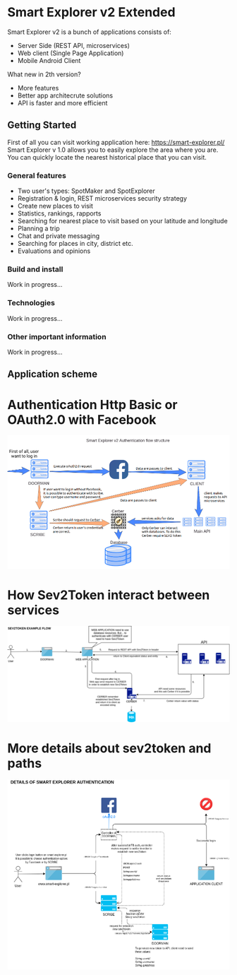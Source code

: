 # Smart Explorer v2 Extended

Smart Explorer v2 is a bunch of applications consists of:
* Server Side (REST API, microservices)
* Web client (Single Page Application)
* Mobile Android Client

What new in 2th version?
* More features
* Better app architecrute solutions
* API is faster and more efficient 

## Getting Started

First of all you can visit working application here: https://smart-explorer.pl/</br>
Smart Explorer v 1.0 allows you to easily explore the area where you are. 
You can quickly locate the nearest historical place that you can visit.

### General features

* Two user's types: SpotMaker and SpotExplorer
* Registration & login, REST microservices security strategy
* Create new places to visit
* Statistics, rankings, rapports
* Searching for nearest place to visit based on your latitude and longitude
* Planning a trip
* Chat and private messaging
* Searching for places in city, district etc.
* Evaluations and opinions

### Build and install

Work in progress...

### Technologies

Work in progress...

### Other important information

Work in progress...

## Application scheme

# Authentication Http Basic or OAuth2.0 with Facebook
![alt text](https://github.com/meksula/smart-explorer-xtd/blob/master/images-collection/auth-scheme.png)

# How Sev2Token interact between services
![alt text](https://github.com/meksula/smart-explorer-xtd/blob/master/images-collection/sev2token-flow.png)

# More details about sev2token and paths
![alt text](https://github.com/meksula/smart-explorer-xtd/blob/master/images-collection/authentication-details-diagram.png)

